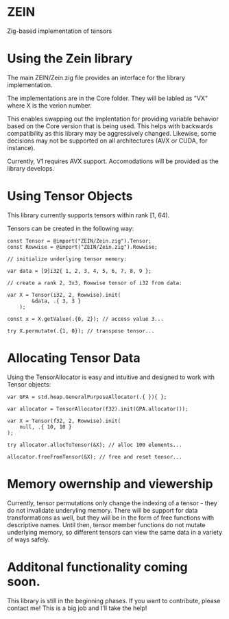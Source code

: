 # ZEIN
Zig-based implementation of tensors

# Using the Zein library

The main ZEIN/Zein.zig file provides an interface for the library implementation.

The implementations are in the Core folder. They will be labled as "VX" where X is the verion number.

This enables swapping out the implentation for providing variable behavior based on the Core version that is being used.
This helps with backwards compatibility as this library may be aggressively changed. Likewise, some decisions may not be supported on all 
architectures (AVX or CUDA, for instance).

Currently, V1 requires AVX support. Accomodations will be provided as the library develops.

# Using Tensor Objects

This library currently supports tensors within rank [1, 64). 

Tensors can be created in the following way:


```zig
const Tensor = @import("ZEIN/Zein.zig").Tensor;
const Rowwise = @import("ZEIN/Zein.zig").Rowwise;

// initialize underlying tensor memory:

var data = [9]i32{ 1, 2, 3, 4, 5, 6, 7, 8, 9 };

// create a rank 2, 3x3, Rowwise tensor of i32 from data:

var X = Tensor(i32, 2, Rowwise).init(
        &data, .{ 3, 3 }
    );    

const x = X.getValue(.{0, 2}); // access value 3...

try X.permutate(.{1, 0}); // transpose tensor...
```

# Allocating Tensor Data
Using the TensorAllocator is easy and intuitive and designed to work with Tensor objects:

```zig
var GPA = std.heap.GeneralPurposeAllocator(.{ }){ };

var allocator = TensorAllocator(f32).init(GPA.allocator());

var X = Tensor(f32, 2, Rowwise).init(
    null, .{ 10, 10 }
);

try allocator.allocToTensor(&X); // alloc 100 elements...

allocator.freeFromTensor(&X); // free and reset tensor...
```

# Memory owernship and viewership
Currently, tensor permutations only change the indexing of a tensor - they do not
invalidate underyling memory. There will be support for data transformations as well,
but they will be in the form of free functions with descriptive names. Until then,
tensor member functions do not mutate underlying memory, so different tensors can
view the same data in a variety of ways safely.

# Additonal functionality coming soon.
This library is still in the beginning phases. If you want to contribute, please
contact me! This is a big job and I'll take the help!
